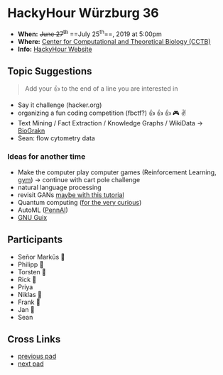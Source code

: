 # HackyHour Würzburg 36
- **When:** ~~June 27<sup>th</sup>~~ ==July 25<sup>th</sup>==, 2019 at 5:00pm 
 - **Where:** [Center for Computational and Theoretical Biology (CCTB)](https://www.google.de/maps/search/cctb/@49.7850979,9.9030254,12z)
 - **Info:** [HackyHour Website](http://hackyhour.github.io/Wuerzburg/)

## Topic Suggestions
> Add your :+1: to the end of a line you are interested in
 - Say it challenge (hacker.org)
 - organizing a fun coding competition (fbctf?) :thumbsup:  :thumbsup:  :thumbsup: :video_game: :v: 
 - Text Mining / Fact Extraction / Knowledge Graphs / WikiData -> [BioGrakn](https://github.com/graknlabs/biograkn)
 - Sean: flow cytometry data
 
### Ideas for another time
 - Make the computer play computer games (Reinforcement Learning, [gym](https://gym.openai.com/)) &rarr; continue with cart pole challenge
 - natural language processing
 - revisit GANs [maybe with this tutorial](https://medium.com/ai-society/gans-from-scratch-1-a-deep-introduction-with-code-in-pytorch-and-tensorflow-cb03cdcdba0f)
 - Quantum computing ([for the very curious](https://quantum.country/qcvc))
 - AutoML ([PennAI](https://epistasislab.github.io/pennai))
 - [GNU Guix](https://www.gnu.org/software/guix/)


## Participants
 - Señor Markŭs :pizza:
 - Philipp :pizza:
 - Torsten :pizza: 
 - Rick :pizza: 
 - Priya
 - Niklas :pizza: 
 - Frank :pizza:
 - Jan :pizza:
 - Sean

## Cross Links
 - [previous pad](https://hackmd.io/m279QLcORoesB20Dyl6Giw)
 - [next pad](https://hackmd.io/0h_bxDuwRlyVyZ07WJnKOQ)
